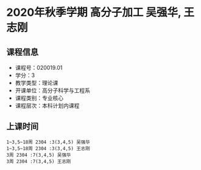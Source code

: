 # 2020年秋季学期 高分子加工 吴强华, 王志刚






## 课程信息

- 课程号：020019.01
- 学分：3
- 教学类型：理论课
- 开课单位：高分子科学与工程系
- 课程类别：专业核心
- 课程层次：本科计划内课程

## 上课时间

```
1~3,5~18周 2304 :3(3,4,5) 吴强华
1~3,5~18周 2304 :3(3,4,5) 王志刚
3周 2304 :7(3,4,5) 吴强华
3周 2304 :7(3,4,5) 王志刚
```

